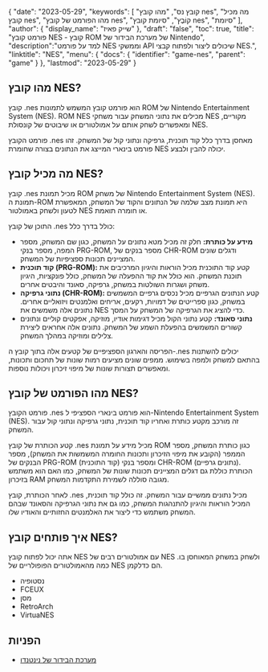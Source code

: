 {
"date": "2023-05-29",
  "keywords": [
"קובץ נס",
"מהו קובץ nes",
"מה מכיל קובץ nes",
"מהו הפורמט של קובץ nes",
"קוֹבֶץ",
"סיומת קובץ nes",
"סיומת"
],
  "author": {
"display_name": "שייק פאיז"
},
"draft": "false",
"toc": true,
"title": "פורמט קובץ NES - קובץ ROM של מערכת הבידור של Nintendo",
  "description":"למד על פורמט NES וממשקי API שיכולים ליצור ולפתוח קבצי NES.",
"linktitle": "NES",
  "menu": {
    "docs": {
      "identifier": "game-nes",
      "parent": "game"
}
},
"lastmod": "2023-05-29"
}

## מהו קובץ NES?

קובץ .nes הוא פורמט קובץ המשמש לתמונות ROM של Nintendo Entertainment System (NES). ROM NES מכילים את נתוני המשחק עבור משחקי NES מקוריים, ומאפשרים לשחק אותם על אמולטורים או שיבוטים של קונסולת NES.

פורמט הקובץ .nes מאחסן בדרך כלל קוד תוכנית, גרפיקה ונתוני קול של המשחק. זהו פורמט בינארי המייצג את הנתונים בצורה שחומרת NES יכולה להבין ולבצע.

## מה מכיל קובץ NES?

קובץ .nes מכיל תמונת ROM של משחק Nintendo Entertainment System (NES). תמונת ה-ROM היא תמונת מצב שלמה של הנתונים והקוד של המשחק, המאפשרת לטעון ולשחק באמולטור NES או חומרה תואמת.

התוכן של קובץ .nes כולל בדרך כלל:

- **מידע על כותרת:** חלק זה מכיל מטא נתונים על המשחק, כגון שם המשחק, מספר המפה, מספר בנקי PRG-ROM, מספר בנקים של CHR-ROM ודגלים שונים המציינים תכונות ספציפיות של המשחק.
- **קוד תוכנית (PRG-ROM):** קטע קוד התוכנית מכיל הוראות והיגיון המרכיבים את תוכנת המשחק. הוא כולל את קוד ההפעלה של המשחק, כולל פונקציות, היגיון משחק ושגרות השולטות במשחק, גרפיקה, סאונד והיבטים אחרים.
- **נתוני גרפיקה (CHR-ROM):** קטע הנתונים הגרפיים מכיל נכסים גרפיים המשמשים במשחק, כגון ספרייטים של דמויות, רקעים, אריחים ואלמנטים ויזואליים אחרים. נתונים אלה משמשים את NES כדי להציג את הגרפיקה של המשחק על המסך.
- **נתוני סאונד:** קטע נתוני הקול מכיל דגימות אודיו, מוזיקה, אפקטים קוליים ונתונים קשורים המשמשים בהפעלת השמע של המשחק. נתונים אלה אחראים ליצירת צלילים ומוזיקה במהלך המשחק.

הפריסה והארגון הספציפיים של קטעים אלה בתוך קובץ ה-.nes יכולים להשתנות בהתאם למשחק ולמפה בשימוש. ממפים שונים מציעים רמות שונות של תחכום ותכונות, ומאפשרים תצורות שונות של מיפוי זיכרון ויכולות נוספות.

## מהו הפורמט של קובץ NES?

פורמט הקובץ .nes הוא פורמט בינארי הספציפי ל-Nintendo Entertainment System (NES). זה מורכב מקטע כותרת ואחריו קוד תוכנית, נתוני גרפיקה ונתוני קול עבור המשחק.

קטע הכותרת של קובץ .nes מכיל מידע על תמונת ROM כגון כותרת המשחק, מספר הממפר (הקובע את מיפוי הזיכרון ותכונות החומרה המשמשות את המשחק), מספר הבנקים של PRG-ROM (קוד התוכנית) ומספר בנקי CHR-ROM (נתונים גרפיים). הכותרת כוללת גם דגלים המציינים תכונות שונות של המשחק, כמו האם הוא משתמש בזיכרון RAM מגובה סוללה לשמירת התקדמות המשחק.

לאחר הכותרת, קובץ .nes מכיל נתונים ממשיים עבור המשחק. זה כולל קוד תוכנית, המכיל הוראות והיגיון להתנהגות המשחק, כמו גם את נתוני הגרפיקה והסאונד שבהם המשחק משתמש כדי ליצור את האלמנטים החזותיים והאודיו שלו.

## איך פותחים קובץ NES?

אתה יכול לפתוח קובץ NES עם אמולטורים רבים של NES ולשחק במשחק המאוחסן בו. כמה מהאמולטורים הפופולריים של NES הם כדלקמן.

- נסטופיה
- FCEUX
- מסן
- RetroArch
- VirtuaNES

## הפניות
* [מערכת הבידור של נינטנדו](https://en.wikipedia.org/wiki/Nintendo_Entertainment_System)

